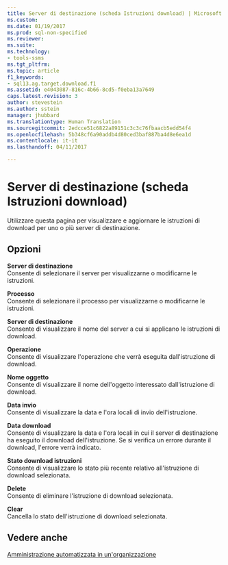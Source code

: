 ```yaml
---
title: Server di destinazione (scheda Istruzioni download) | Microsoft Docs
ms.custom: 
ms.date: 01/19/2017
ms.prod: sql-non-specified
ms.reviewer: 
ms.suite: 
ms.technology:
- tools-ssms
ms.tgt_pltfrm: 
ms.topic: article
f1_keywords:
- sql13.ag.target.download.f1
ms.assetid: e4043087-816c-4b66-8cd5-f0eba13a7649
caps.latest.revision: 3
author: stevestein
ms.author: sstein
manager: jhubbard
ms.translationtype: Human Translation
ms.sourcegitcommit: 2edcce51c6822a89151c3c3c76fbaacb5edd54f4
ms.openlocfilehash: 5b348cf6a90addb4d80ced3baf887ba4d8e6ea1d
ms.contentlocale: it-it
ms.lasthandoff: 04/11/2017

---
```

# <a name="target-servers-download-instructions-tab"></a>Server di destinazione (scheda Istruzioni download)
Utilizzare questa pagina per visualizzare e aggiornare le istruzioni di download per uno o più server di destinazione.  
  
## <a name="options"></a>Opzioni  
**Server di destinazione**  
Consente di selezionare il server per visualizzarne o modificarne le istruzioni.  
  
**Processo**  
Consente di selezionare il processo per visualizzarne o modificarne le istruzioni.  
  
**Server di destinazione**  
Consente di visualizzare il nome del server a cui si applicano le istruzioni di download.  
  
**Operazione**  
Consente di visualizzare l'operazione che verrà eseguita dall'istruzione di download.  
  
**Nome oggetto**  
Consente di visualizzare il nome dell'oggetto interessato dall'istruzione di download.  
  
**Data invio**  
Consente di visualizzare la data e l'ora locali di invio dell'istruzione.  
  
**Data download**  
Consente di visualizzare la data e l'ora locali in cui il server di destinazione ha eseguito il download dell'istruzione. Se si verifica un errore durante il download, l'errore verrà indicato.  
  
**Stato download istruzioni**  
Consente di visualizzare lo stato più recente relativo all'istruzione di download selezionata.  
  
**Delete**  
Consente di eliminare l'istruzione di download selezionata.  
  
**Clear**  
Cancella lo stato dell'istruzione di download selezionata.  
  
## <a name="see-also"></a>Vedere anche  
[Amministrazione automatizzata in un'organizzazione](../../ssms/agent/automated-administration-across-an-enterprise.md)  
  

